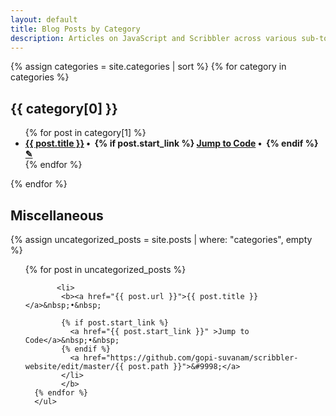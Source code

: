 ```yaml
---
layout: default
title: Blog Posts by Category
description: Articles on JavaScript and Scribbler across various sub-topics incliding AI/ML, XR, Scientific Computing, and Financial Computing.
---
```



<div class="container">

  {% assign categories = site.categories | sort %}
  {% for category in categories %}
    <h2>{{ category[0] }}</h2>
    <div class="row">
       <ul>
      {% for post in category[1] %}
            <li>
              <b ><a href="{{ post.url }}">{{ post.title }}</a>&nbsp;•&nbsp;
              {% if post.start_link %}
                <a href="{{ post.start_link }}" >Jump to Code</a>&nbsp;•&nbsp;
              {% endif %}
              <a href="https://github.com/gopi-suvanam/scribbler-website/edit/master/{{ post.path }}">&#9998;</a>
              </b>
            </li>
      {% endfor %}
      </ul>
    </div>
  {% endfor %}

  <!-- Miscellaneous Section for Uncategorized Posts -->
  <h2>Miscellaneous</h2>
  <div class="row">
    {% assign uncategorized_posts = site.posts | where: "categories", empty %}
       <ul>
    {% for post in uncategorized_posts %}

           <li>
            <b><a href="{{ post.url }}">{{ post.title }}</a>&nbsp;•&nbsp;

            {% if post.start_link %}
              <a href="{{ post.start_link }}" >Jump to Code</a>&nbsp;•&nbsp;
            {% endif %}
              <a href="https://github.com/gopi-suvanam/scribbler-website/edit/master/{{ post.path }}">&#9998;</a>
            </li>
            </b>
      {% endfor %}
      </ul>
  </div>
</div>
